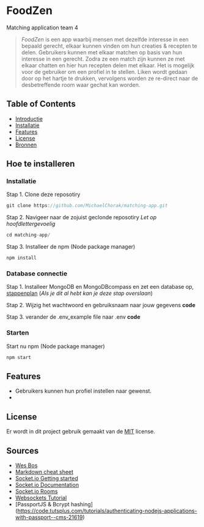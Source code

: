 # FoodZen
Matching application team 4

> *FoodZen* is een app waarbij mensen met dezelfde interesse in een bepaald gerecht, elkaar kunnen vinden om hun creaties & recepten te delen. 
> Gebruikers kunnen met elkaar matchen op basis van hun interesse in een gerecht. Zodra ze
> een match zijn kunnen ze met elkaar chatten en hier hun recepten delen met elkaar. Het is mogelijk voor de gebruiker om een profiel in te stellen.
> Liken wordt gedaan door op het hartje te drukken, vervolgens worden ze re-direct naar de desbetreffende room waar gechat kan worden.

## Table of Contents

* [Introductie](https://github.com/MichaelChorak/matching-app#foodzen)
* [Installatie](https://github.com/MichaelChorak/matching-app)
* [Features](https://github.com/MichaelChorak/matching-app)
* [License](https://github.com/MichaelChorak/matching-app)
* [Bronnen](https://github.com/MichaelChorak/matching-app)

## Hoe te installeren

### Installatie

Stap 1. Clone deze reposotiry
```js
git clone https://github.com/MichaelChorak/matching-app.git
```
Stap 2. Navigeer naar de zojuist geclonde reposotiry *Let op hoofdlettergevoelig*
```js
cd matching-app/
```
Stap 3. Installeer de npm (Node package manager)
```js
npm install
```

### Database connectie
Stap 1. Installeer MongoDB en MongoDBcompass en zet een database op, [stappenplan](https://docs.atlas.mongodb.com/getting-started/) (*Als je dit al hebt kan je deze stap overslaan*)

Stap 2.
Wijzig het wachtwoord en gebruiksnaam naar jouw gegevens
**code**
  
Stap 3.
verander de .env_example file naar .env
**code**

### Starten

Start nu npm (Node package manager)
```js
npm start
```

## Features

- Gebruikers kunnen hun profiel instellen naar gewenst. 
- 

## License

Er wordt in dit project gebruik gemaakt van de [MIT](https://github.com/MichaelChorak/matching-app/blob/main/LICENSE) license.

## Sources

* [Wes Bos](https://www.youtube.com/watch?v=Je5w18nn-e8&list=PLu8EoSxDXHP7v7K5nZSMo9XWidbJ_Bns3)
* [Markdown cheat sheet](https://github.com/adam-p/markdown-here/wiki/Markdown-Cheatsheet)
* [Socket.io Getting started](https://socket.io/get-started/)
* [Socket.io Documentation](https://socket.io/docs/v4)
* [Socket.io Rooms](https://www.youtube.com/watch?v=jD7FnbI76Hg)
* [Websockets Tutorial](https://www.youtube.com/watch?v=vQjiN8Qgs3c)
* [PassportJS & Bcrypt hashing] (https://code.tutsplus.com/tutorials/authenticating-nodejs-applications-with-passport--cms-21619)

